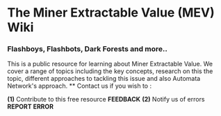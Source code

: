 # The Miner Extractable Value (MEV) Wiki

### Flashboys, Flashbots, Dark Forests and more..

This is a public resource for learning about Miner Extractable Value. We cover a range of topics including the key concepts, research on this the topic, different approaches to tackling this issue and also Automata Network's approach. ** Contact us if you wish to : 

**(1)** Contribute to this free resource  **FEEDBACK**
 **(2)** Notify us of errors  **REPORT ERROR**

